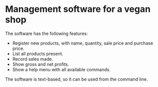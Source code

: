 # Management software for a vegan shop

The software has the following features:
- Register new products, with name, quantity, sale price and purchase price.
- List all products present.
- Record sales made.
- Show gross and net profits.
- Show a help menu with all available commands.


The software is text-based, so it can be used from the command line.